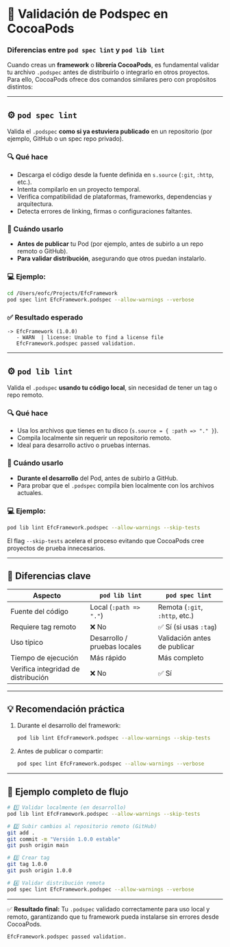 # 🧩 Validación de Podspec en CocoaPods  
### Diferencias entre `pod spec lint` y `pod lib lint`

Cuando creas un **framework** o **librería CocoaPods**, es fundamental validar tu archivo `.podspec` antes de distribuirlo o integrarlo en otros proyectos.  
Para ello, CocoaPods ofrece dos comandos similares pero con propósitos distintos:

---

## ⚙️ `pod spec lint`
Valida el `.podspec` **como si ya estuviera publicado** en un repositorio (por ejemplo, GitHub o un spec repo privado).

### 🔍 Qué hace
- Descarga el código desde la fuente definida en `s.source` (`:git`, `:http`, etc.).
- Intenta compilarlo en un proyecto temporal.
- Verifica compatibilidad de plataformas, frameworks, dependencias y arquitectura.
- Detecta errores de linking, firmas o configuraciones faltantes.

### 🧠 Cuándo usarlo
- **Antes de publicar** tu Pod (por ejemplo, antes de subirlo a un repo remoto o GitHub).
- **Para validar distribución**, asegurando que otros puedan instalarlo.

### 💻 Ejemplo:
```bash
cd /Users/eofc/Projects/EfcFramework
pod spec lint EfcFramework.podspec --allow-warnings --verbose
```

### ✅ Resultado esperado
```
-> EfcFramework (1.0.0)
   - WARN  | license: Unable to find a license file
   EfcFramework.podspec passed validation.
```

---

## ⚙️ `pod lib lint`
Valida el `.podspec` **usando tu código local**, sin necesidad de tener un tag o repo remoto.

### 🔍 Qué hace
- Usa los archivos que tienes en tu disco (`s.source = { :path => "." }`).
- Compila localmente sin requerir un repositorio remoto.
- Ideal para desarrollo activo o pruebas internas.

### 🧠 Cuándo usarlo
- **Durante el desarrollo** del Pod, antes de subirlo a GitHub.
- Para probar que el `.podspec` compila bien localmente con los archivos actuales.

### 💻 Ejemplo:
```bash
pod lib lint EfcFramework.podspec --allow-warnings --skip-tests
```

El flag `--skip-tests` acelera el proceso evitando que CocoaPods cree proyectos de prueba innecesarios.

---

## 🧾 Diferencias clave

| Aspecto | `pod lib lint` | `pod spec lint` |
|----------|----------------|----------------|
| Fuente del código | Local (`:path => "."`) | Remota (`:git`, `:http`, etc.) |
| Requiere tag remoto | ❌ No | ✅ Sí (si usas `:tag`) |
| Uso típico | Desarrollo / pruebas locales | Validación antes de publicar |
| Tiempo de ejecución | Más rápido | Más completo |
| Verifica integridad de distribución | ❌ No | ✅ Sí |

---

## 💡 Recomendación práctica

1. Durante el desarrollo del framework:
   ```bash
   pod lib lint EfcFramework.podspec --allow-warnings --skip-tests
   ```
2. Antes de publicar o compartir:
   ```bash
   pod spec lint EfcFramework.podspec --allow-warnings --verbose
   ```

---

## 🚀 Ejemplo completo de flujo

```bash
# 1️⃣ Validar localmente (en desarrollo)
pod lib lint EfcFramework.podspec --allow-warnings --skip-tests

# 2️⃣ Subir cambios al repositorio remoto (GitHub)
git add .
git commit -m "Versión 1.0.0 estable"
git push origin main

# 3️⃣ Crear tag
git tag 1.0.0
git push origin 1.0.0

# 4️⃣ Validar distribución remota
pod spec lint EfcFramework.podspec --allow-warnings --verbose
```

---

✅ **Resultado final:**
Tu `.podspec` validado correctamente para uso local y remoto, garantizando que tu framework pueda instalarse sin errores desde CocoaPods.

```
EfcFramework.podspec passed validation.
```
